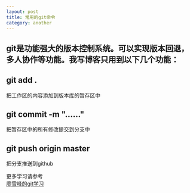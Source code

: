 ```yaml
---
layout: post
title: 常用的git命令
category: another
---
```


## git是功能强大的版本控制系统。可以实现版本回退，多人协作等功能。我写博客只用到以下几个功能：

##  git add .
把工作区的内容添加到版本库的暂存区中
    
## git commit -m "......"
把暂存区中的所有修改提交到分支中
    
## git push origin master
把分支推送到github
 
    
更多学习请参考  
[廖雪峰的git学习](https://www.liaoxuefeng.com/wiki/0013739516305929606dd18361248578c67b8067c8c017b000)